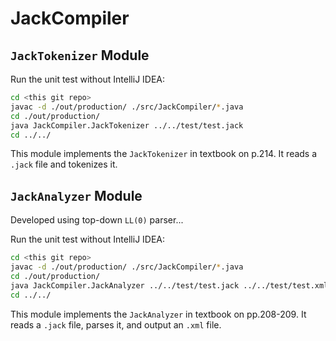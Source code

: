 # JackCompiler

## ```JackTokenizer``` Module

Run the unit test without IntelliJ IDEA:

```bash
cd <this git repo>
javac -d ./out/production/ ./src/JackCompiler/*.java
cd ./out/production/
java JackCompiler.JackTokenizer ../../test/test.jack
cd ../../
```

This module implements the ```JackTokenizer``` in textbook on p.214. It reads a ```.jack``` file and tokenizes it. 

## ```JackAnalyzer``` Module

Developed using top-down ```LL(0)``` parser...  

Run the unit test without IntelliJ IDEA:

```bash
cd <this git repo>
javac -d ./out/production/ ./src/JackCompiler/*.java
cd ./out/production/
java JackCompiler.JackAnalyzer ../../test/test.jack ../../test/test.xml
cd ../../
```

This module implements the ```JackAnalyzer``` in textbook on pp.208-209. It reads a ```.jack``` file, parses it, and output an ```.xml``` file. 
